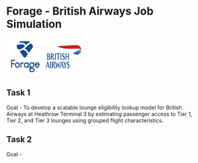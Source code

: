 # Forage - British Airways Job Simulation 

<img src="https://github.com/anthonyrodrigues443/Forage-British_Airways_Job_Simulation_Projects/blob/main/powered_by-logos/forage_logo.png" height="100px" width="100px"><img src="https://github.com/anthonyrodrigues443/Forage-British_Airways_Job_Simulation_Projects/blob/main/powered_by-logos/british_airways_logo.jpg" height="100px" width="100px">

## Task 1
Goal - To develop a scalable lounge eligibility lookup model for British Airways at Heathrow Terminal 3 by estimating passenger access to Tier 1, Tier 2, and Tier 3 lounges using grouped flight characteristics.


## Task 2
Goal - 
